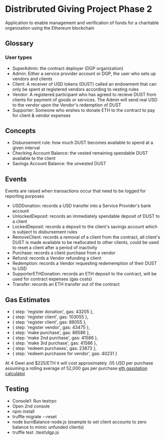 # Distribruted Giving Project Phase 2
Application to enable management and verification of funds for a charitable organization using the Ethereum blockchain

## Glossary

### User types
- SuperAdmin: the contract deployer (DGP organization)
- Admin: Either a service provider account or DGP, the user who sets up vendors and clients
- Client: A receiver of USD tokens (DUST) called an endowment that can only be spent at registered vendors according to vesting rules
- Vendor: A registered participant who has agreed to recieve DUST from clients for payment of goods or services.  The Admin will send real USD to the vendor upon the Vendor's redemption of DUST
- Supporter: Someone who wishes to donate ETH to the contract to pay for client & vendor expenses

## Concepts
- Disbursement rule: how much DUST becomes available to spend at a given interval
- Checking Account Balance: the vested remaining spendable DUST available to the client
- Savings Account Balance: the unvested DUST

## Events
Events are raised when transactions occur that need to be logged for reporting purposes

- USDDonation: records a USD transfer into a Service Provider's bank account
- UnlockedDeposit: records an immediately spendable deposit of DUST to a client
- LockedDeposit: records a deposit to the client's savings account which is subject to disbursement rules 
- RemoveClient: records a removal of a client from the contract, all client's DUST is made available to be reallocated to other clients, could be used to reset a client after a period of inactivity
- Purchase: records a client purchase from a vendor
- Refund: records a Vendor refunding a client
- Redemption: records a Vendor requesting redememption of their DUST to USD
- SupporterETHDonation: records an ETH deposit to the contract, will be used for contract expenses (gas costs)
- Transfer: records an ETH transfer out of the contract

## Gas Estimates

- { step: 'register donation', gas: 43205 },
-  { step: 'register client', gas: 103055 },
-  { step: 'register client', gas: 88055 },
-  { step: 'register vendor', gas: 43475 },
-  { step: 'make purchase', gas: 86586 },
-  { step: 'make 2nd purchase', gas: 41586 },
-  { step: 'make 3rd purchase', gas: 41586 },
-  { step: 'redeem purchases', gas: 23873 },
-  { step: 'redeem purchases for vendor', gas: 40231 } 

At 4 Gwei and $225/ETH it will cost approximately .05 USD per purchase assuming a rolling average of 52,000 gas per purchase [eth gasstation calculator ](http://ethgasstation.info/calculator.php)


## Testing

- Console1: Run testrpc
- Open 2nd console
- npm install
- truffle migrate --reset
- node burnBalance-node.js (example to set client accounts to zero balance to mimic unfunded clients)
- truffle test .\\test\\dgp.js

